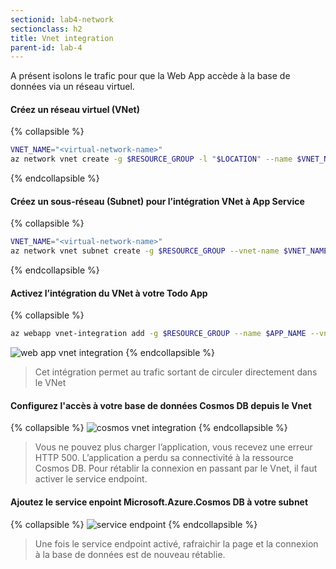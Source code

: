 ```yaml
---
sectionid: lab4-network
sectionclass: h2
title: Vnet integration 
parent-id: lab-4
---
```


A présent isolons le trafic pour que la Web App accède à la base de données via un réseau virtuel.

#### Créez un réseau virtuel (VNet)

{% collapsible %}

```bash
VNET_NAME="<virtual-network-name>"
az network vnet create -g $RESOURCE_GROUP -l "$LOCATION" --name $VNET_NAME --address-prefixes 10.0.0.0/16
```

{% endcollapsible %}

#### Créez un sous-réseau (Subnet) pour l’intégration VNet à App Service

{% collapsible %}

```bash
VNET_NAME="<virtual-network-name>"
az network vnet subnet create -g $RESOURCE_GROUP --vnet-name $VNET_NAME --name vnet-integration-subnet --address-prefixes 10.0.0.0/24 --delegations Microsoft.Web/serverfarms
```

{% endcollapsible %}

#### Activez l’intégration du VNet à votre Todo App

{% collapsible %}

```bash
az webapp vnet-integration add -g $RESOURCE_GROUP --name $APP_NAME --vnet $VNET_NAME --subnet vnet-integration-subnet
```

![web app vnet integration](/media/lab3/vnet_integration.png)
{% endcollapsible %}

> Cet intégration permet au trafic sortant de circuler directement dans le VNet

#### Configurez l'accès à votre base de données Cosmos DB depuis le Vnet

{% collapsible %}
![cosmos vnet integration](/media/lab3/cosmos_vnet_integration.png)
{% endcollapsible %}

> Vous ne pouvez plus charger l’application, vous recevez une erreur HTTP 500. L’application a perdu sa connectivité à la ressource Cosmos DB. Pour rétablir la connexion en passant par le Vnet, il faut activer le service endpoint.

#### Ajoutez le service enpoint Microsoft.Azure.Cosmos DB à votre subnet

{% collapsible %}
![service endpoint](/media/lab3/service_endpoint.png)
{% endcollapsible %}

> Une fois le service endpoint activé, rafraichir la page et la connexion à la base de données est de nouveau rétablie.
